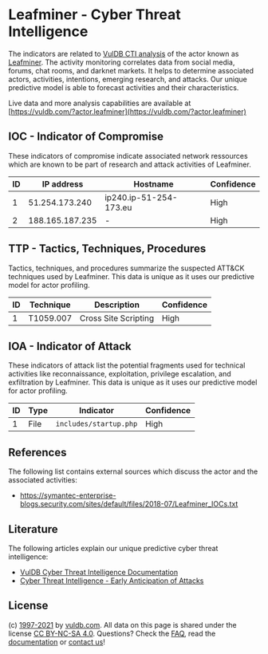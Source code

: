 # Leafminer - Cyber Threat Intelligence

The indicators are related to [VulDB CTI analysis](https://vuldb.com/?doc.cti) of the actor known as [Leafminer](https://vuldb.com/?actor.leafminer). The activity monitoring correlates data from social media, forums, chat rooms, and darknet markets. It helps to determine associated actors, activities, intentions, emerging research, and attacks. Our unique predictive model is able to forecast activities and their characteristics.

Live data and more analysis capabilities are available at [https://vuldb.com/?actor.leafminer](https://vuldb.com/?actor.leafminer)

## IOC - Indicator of Compromise

These indicators of compromise indicate associated network ressources which are known to be part of research and attack activities of Leafminer.

ID | IP address | Hostname | Confidence
-- | ---------- | -------- | ----------
1 | 51.254.173.240 | ip240.ip-51-254-173.eu | High
2 | 188.165.187.235 | - | High

## TTP - Tactics, Techniques, Procedures

Tactics, techniques, and procedures summarize the suspected ATT&CK techniques used by Leafminer. This data is unique as it uses our predictive model for actor profiling.

ID | Technique | Description | Confidence
-- | --------- | ----------- | ----------
1 | T1059.007 | Cross Site Scripting | High

## IOA - Indicator of Attack

These indicators of attack list the potential fragments used for technical activities like reconnaissance, exploitation, privilege escalation, and exfiltration by Leafminer. This data is unique as it uses our predictive model for actor profiling.

ID | Type | Indicator | Confidence
-- | ---- | --------- | ----------
1 | File | `includes/startup.php` | High

## References

The following list contains external sources which discuss the actor and the associated activities:

* https://symantec-enterprise-blogs.security.com/sites/default/files/2018-07/Leafminer_IOCs.txt

## Literature

The following articles explain our unique predictive cyber threat intelligence:

* [VulDB Cyber Threat Intelligence Documentation](https://vuldb.com/?doc.cti)
* [Cyber Threat Intelligence - Early Anticipation of Attacks](https://www.scip.ch/en/?labs.20201022)

## License

(c) [1997-2021](https://vuldb.com/?doc.changelog) by [vuldb.com](https://vuldb.com/?doc.about). All data on this page is shared under the license [CC BY-NC-SA 4.0](https://creativecommons.org/licenses/by-nc-sa/4.0/). Questions? Check the [FAQ](https://vuldb.com/?doc.faq), read the [documentation](https://vuldb.com/?doc) or [contact us](https://vuldb.com/?contact)!
